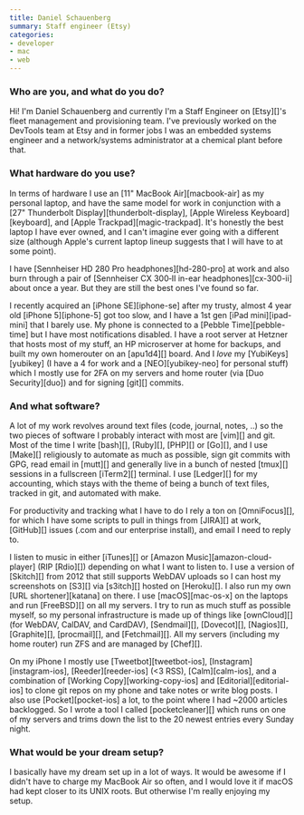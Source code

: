 ```yaml
---
title: Daniel Schauenberg
summary: Staff engineer (Etsy)
categories:
- developer
- mac
- web
---
```


### Who are you, and what do you do?

Hi! I'm Daniel Schauenberg and currently I'm a Staff Engineer on [Etsy][]'s fleet management and provisioning team. I've previously worked on the DevTools team at Etsy and in former jobs I was an embedded systems engineer and a network/systems administrator at a chemical plant before that.

### What hardware do you use?

In terms of hardware I use an [11" MacBook Air][macbook-air] as my personal laptop, and have the same model for work in conjunction with a [27" Thunderbolt Display][thunderbolt-display], [Apple Wireless Keyboard][keyboard], and [Apple Trackpad][magic-trackpad]. It's honestly the best laptop I have ever owned, and I can't imagine ever going with a different size (although Apple's current laptop lineup suggests that I will have to at some point).

I have [Sennheiser HD 280 Pro headphones][hd-280-pro] at work and also burn through a pair of [Sennheiser CX 300‑II in-ear headphones][cx-300-ii] about once a year. But they are still the best ones I've found so far.

I recently acquired an [iPhone SE][iphone-se] after my trusty, almost 4 year old [iPhone 5][iphone-5] got too slow, and I have a 1st gen [iPad mini][ipad-mini] that I barely use. My phone is connected to a [Pebble Time][pebble-time] but I have most notifications disabled. I have a root server at Hetzner that hosts most of my stuff, an HP microserver at home for backups, and built my own homerouter on an [apu1d4][] board. And I *love* my [YubiKeys][yubikey] (I have a 4 for work and a [NEO][yubikey-neo] for personal stuff) which I mostly use for 2FA on my servers and home router (via [Duo Security][duo]) and for signing [git][] commits.

### And what software?

A lot of my work revolves around text files (code, journal, notes, ..) so the two pieces of software I probably interact with most are [vim][] and git. Most of the time I write [bash][], [Ruby][], [PHP][] or [Go][], and I use [Make][] religiously to automate as much as possible, sign git commits with GPG, read email in [mutt][] and generally live in a bunch of nested [tmux][] sessions in a fullscreen [iTerm2][] terminal. I use [Ledger][] for my accounting, which stays with the theme of being a bunch of text files, tracked in git, and automated with make.

For productivity and tracking what I have to do I rely a ton on [OmniFocus][], for which I have some scripts to pull in things from [JIRA][] at work, [GitHub][] issues (.com and our enterprise install), and email I need to reply to.

I listen to music in either [iTunes][] or [Amazon Music][amazon-cloud-player] (RIP [Rdio][]) depending on what I want to listen to. I use a version of [Skitch][] from 2012 that still supports WebDAV uploads so I can host my screenshots on [S3][] via [s3itch][] hosted on [Heroku][]. I also run my own [URL shortener][katana] on there. I use [macOS][mac-os-x] on the laptops and run [FreeBSD][] on all my servers. I try to run as much stuff as possible myself, so my personal infrastructure is made up of things like [ownCloud][] (for WebDAV, CalDAV, and CardDAV), [Sendmail][], [Dovecot][], [Nagios][], [Graphite][], [procmail][], and [Fetchmail][]. All my servers (including my home router) run ZFS and are managed by [Chef][].

On my iPhone I mostly use [Tweetbot][tweetbot-ios], [Instagram][instagram-ios], [Reeder][reeder-ios] (<3 RSS), [Calm][calm-ios], and a combination of [Working Copy][working-copy-ios] and [Editorial][editorial-ios] to clone git repos on my phone and take notes or write blog posts. I also use [Pocket][pocket-ios] a lot, to the point where I had ~2000 articles backlogged. So I wrote a tool I called [pocketcleaner][] which runs on one of my servers and trims down the list to the 20 newest entries every Sunday night.

### What would be your dream setup?

I basically have my dream set up in a lot of ways. It would be awesome if I didn't have to charge my MacBook Air so often, and I would love it if macOS had kept closer to its UNIX roots. But otherwise I'm really enjoying my setup.